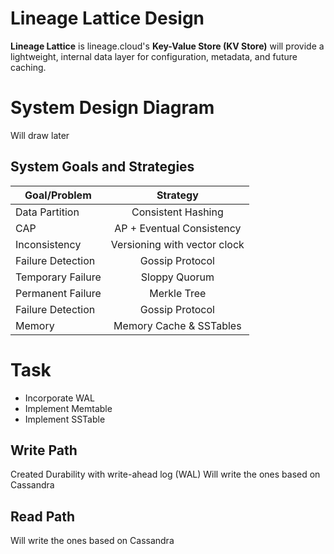 # Lineage Lattice Design

**Lineage Lattice** is lineage.cloud's **Key-Value Store (KV Store)** will provide a lightweight, internal data layer for configuration, metadata, and future caching.

# System Design Diagram

Will draw later

## System Goals and Strategies

| Goal/Problem        | Strategy           |
| ------------------- |:------------------:|
| Data Partition            | Consistent Hashing      |
| CAP            | AP + Eventual Consistency           |
| Inconsistency       | Versioning with vector clock          |
| Failure Detection       | Gossip Protocol          |
| Temporary Failure       | Sloppy Quorum          |
| Permanent Failure       | Merkle Tree          |
| Failure Detection       | Gossip Protocol          |
| Memory       | Memory Cache & SSTables          |

# Task
- Incorporate WAL
- Implement Memtable
- Implement SSTable

## Write Path
Created Durability with write-ahead log (WAL)
Will write the ones based on Cassandra

## Read Path
Will write the ones based on Cassandra